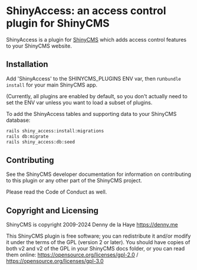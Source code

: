 # ShinyAccess: an access control plugin for ShinyCMS

ShinyAccess is a plugin for [ShinyCMS](https://shinycms.org) which adds access control features to your ShinyCMS website.


## Installation

Add 'ShinyAccess' to the SHINYCMS_PLUGINS ENV var, then run`bundle install` for your main ShinyCMS app.

(Currently, all plugins are enabled by default, so you don't actually need to set the ENV var unless you want to load a subset of plugins.

To add the ShinyAccess tables and supporting data to your ShinyCMS database:
```bash
rails shiny_access:install:migrations
rails db:migrate
rails shiny_access:db:seed
```


## Contributing

See the ShinyCMS developer documentation for information on contributing to this plugin or any other part of the ShinyCMS project.

Please read the Code of Conduct as well.


## Copyright and Licensing

ShinyCMS is copyright 2009-2024 Denny de la Haye https://denny.me

This ShinyCMS plugin is free software; you can redistribute it and/or modify it under the terms of the GPL (version 2 or later). You should have copies of both v2 and v2 of the GPL in your ShinyCMS docs folder, or you can read them online: https://opensource.org/licenses/gpl-2.0 / https://opensource.org/licenses/gpl-3.0
